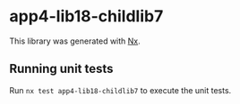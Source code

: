 # app4-lib18-childlib7

This library was generated with [Nx](https://nx.dev).

## Running unit tests

Run `nx test app4-lib18-childlib7` to execute the unit tests.
